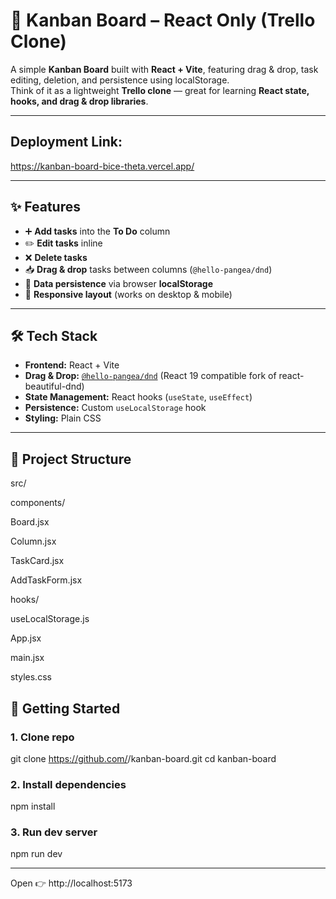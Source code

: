# 📌 Kanban Board – React Only (Trello Clone)

A simple **Kanban Board** built with **React + Vite**, featuring drag & drop, task editing, deletion, and persistence using localStorage.  
Think of it as a lightweight **Trello clone** — great for learning **React state, hooks, and drag & drop libraries**.

---

## Deployment Link:

https://kanban-board-bice-theta.vercel.app/

---


## ✨ Features
- ➕ **Add tasks** into the **To Do** column  
- ✏️ **Edit tasks** inline  
- ❌ **Delete tasks**  
- 📥 **Drag & drop** tasks between columns (`@hello-pangea/dnd`)  
- 💾 **Data persistence** via browser **localStorage**  
- 📱 **Responsive layout** (works on desktop & mobile)  

---

## 🛠️ Tech Stack
- **Frontend:** React + Vite  
- **Drag & Drop:** [`@hello-pangea/dnd`](https://github.com/hello-pangea/dnd) (React 19 compatible fork of react-beautiful-dnd)  
- **State Management:** React hooks (`useState`, `useEffect`)  
- **Persistence:** Custom `useLocalStorage` hook  
- **Styling:** Plain CSS  

---

## 📂 Project Structure
src/

components/

Board.jsx

Column.jsx

TaskCard.jsx

AddTaskForm.jsx

hooks/

useLocalStorage.js

App.jsx

main.jsx

styles.css

## 🚀 Getting Started

### 1. Clone repo

git clone https://github.com/<your-username>/kanban-board.git
cd kanban-board

### 2. Install dependencies

npm install

### 3. Run dev server

npm run dev

--------

Open 👉 http://localhost:5173



